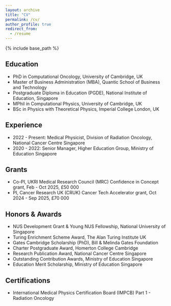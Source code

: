 ```yaml
---
layout: archive
title: "CV"
permalink: /cv/
author_profile: true
redirect_from:
  - /resume
---
```


{% include base_path %}

Education
-----
* PhD in Computational Oncology, University of Cambridge, UK
* Master of Business Administration (MBA), Quantic School of Business and Technology
* Postgraduate Diploma in Education (PGDE), National Institute of Education, Singapore
* MPhil in Computational Physics, University of Cambridge, UK
* BSc in Physics with Theoretical Physics, Imperial College London, UK

Experience
-----
* 2022 - Present: Medical Physicist, Division of Radiation Oncology, National Cancer Centre Singapore
* 2020 - 2022: Senior Manager, Higher Education Group, Ministry of Education Singapore

Grants
-----
* Co-PI, UKRI Medical Research Council (MRC) Confidence in Concept grant, Feb - Oct 2025, £50 000
* PI, Cancer Research UK (CRUK) Cancer Tech Accelerator grant, Oct 2024 - Sep 2025, £70 000

Honors & Awards
-----
* NUS Development Grant &  Young NUS Fellowship, National University of Singapore
* Turing Enrichment Scheme Award, The Alan Turing Institute UK
* Gates Cambridge Scholarship (PhD), Bill & Melinda Gates Foundation
* Charter Postgraduate Award, Homerton College Cambridge
* Research Publication Award, National Cancer Centre Singapore
* Outstanding Contribution Awards, Ministry of Education Singapore
* Education Merit Scholarship, Ministry of Education Singapore

Certifications
-----
* International Medical Physics Certification Board (IMPCB) Part 1 - Radiation Oncology
